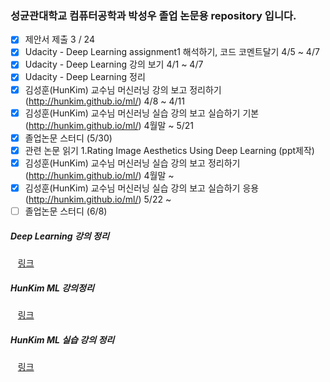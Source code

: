 ### 성균관대학교 컴퓨터공학과 박성우 졸업 논문용 repository 입니다.

- [x] 제안서 제출 3 / 24
- [x] Udacity - Deep Learning assignment1 해석하기, 코드 코멘트달기 4/5 ~ 4/7
- [x] Udacity - Deep Learning 강의 보기 4/1 ~ 4/7
- [x] Udacity - Deep Learning 정리
- [x] 김성훈(HunKim) 교수님 머신러닝 강의 보고 정리하기 (http://hunkim.github.io/ml/) 4/8 ~ 4/11
- [x] 김성훈(HunKim) 교수님 머신러닝 실습 강의 보고 실습하기 기본 (http://hunkim.github.io/ml/) 4월말 ~ 5/21
- [x] 졸업논문 스터디 (5/30)
- [x] 관련 논문 읽기 1.Rating Image Aesthetics Using Deep Learning (ppt제작)
- [x] 김성훈(HunKim) 교수님 머신러닝 실습 강의 보고 정리하기 (http://hunkim.github.io/ml/) 4월말 ~
- [x] 김성훈(HunKim) 교수님 머신러닝 실습 강의 보고 실습하기 응용 (http://hunkim.github.io/ml/) 5/22 ~
- [ ] 졸업논문 스터디 (6/8)

##### Deep Learning 강의 정리

    [링크](https://docs.google.com/document/d/17OIRyPIZ_gaPkY08VepEgLkkGxOLhejP_MRU8P0CEwo/edit?usp=sharing)

##### HunKim ML 강의정리

    [링크](https://docs.google.com/document/d/1iWtHknoebdEIa1OE3tv2vHS2KMkMUojqxGjAN3yZ4F4/edit?usp=sharing)

##### HunKim ML 실습 강의 정리

    [링크](https://docs.google.com/document/d/1Ux5W25Lnd8MUj8bVDulU7RwTkDTVB5suhLbNzYK8BYU/edit?usp=sharing)
